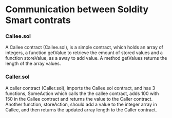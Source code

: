 # Communication between Soldity Smart contrats

### Callee.sol
A Callee contract (Callee.sol), is a simple contract, which holds an array of integers, a function getValue to retrieve the emount of stored values and a function storeValue, as a away to add value. A method getValues returns the length of the array values. 

### Caller.sol
A caller contract (Caller.sol), imports the Callee.sol contract, and has 3 functions, SomeAction which calls the the callee contract, adds 100 with 150 in the Callee contract and returns the value to the Caller contract.  Another function, storeAction, should add a value to the integer array in Callee, and then returns the updated array length to the Caller contract. 



